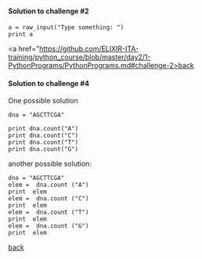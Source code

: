 #### Solution to challenge #2

```
a = raw_input("Type something: ")
print a
```
<a href="https://github.com/ELIXIR-ITA-training/python_course/blob/master/day2/1-PythonPrograms/PythonPrograms.md#challenge-2>back<a/>


#### Solution to challenge #4
One possible solution
```
dna = "AGCTTCGA"

print dna.count("A")
print dna.count("C")
print dna.count("T")
print dna.count("G")
```
another possible solution:
```
dna = "AGCTTCGA"
elem =  dna.count ("A")
print  elem
elem =  dna.count ("C")
print  elem
elem =  dna.count ("T")
print  elem
elem =  dna.count ("G")
print  elem
```
<a href="https://github.com/ELIXIR-ITA-training/python_course/blob/master/day2/1-PythonPrograms/PythonPrograms.md#challenge-4">back<a/>
